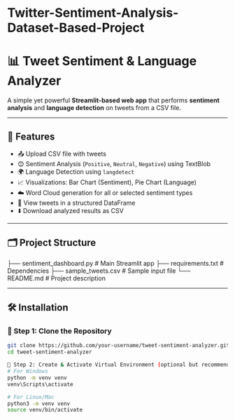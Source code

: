 # Twitter-Sentiment-Analysis-Dataset-Based-Project

# 📊 Tweet Sentiment & Language Analyzer

A simple yet powerful **Streamlit-based web app** that performs **sentiment analysis** and **language detection** on tweets from a CSV file.

---

## 🚀 Features

- 📤 Upload CSV file with tweets
- 😊 Sentiment Analysis (`Positive`, `Neutral`, `Negative`) using TextBlob
- 🌍 Language Detection using `langdetect`
- 📈 Visualizations: Bar Chart (Sentiment), Pie Chart (Language)
- ☁️ Word Cloud generation for all or selected sentiment types
- 📄 View tweets in a structured DataFrame
- ⬇️ Download analyzed results as CSV

---

## 🗂️ Project Structure
├── sentiment_dashboard.py # Main Streamlit app
├── requirements.txt # Dependencies
├── sample_tweets.csv # Sample input file
└── README.md # Project description

---

## 🛠️ Installation

### 🔹 Step 1: Clone the Repository

```bash
git clone https://github.com/your-username/tweet-sentiment-analyzer.git
cd tweet-sentiment-analyzer

🔹 Step 2: Create & Activate Virtual Environment (optional but recommended)
# For Windows
python -m venv venv
venv\Scripts\activate

# For Linux/Mac
python3 -m venv venv
source venv/bin/activate

